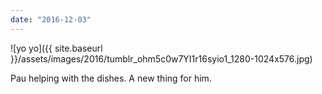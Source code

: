 ```yaml
---
date: "2016-12-03"
---
```


![yo yo]({{ site.baseurl }}/assets/images/2016/tumblr_ohm5c0w7YI1r16syio1_1280-1024x576.jpg)

Pau helping with the dishes. A new thing for him.
